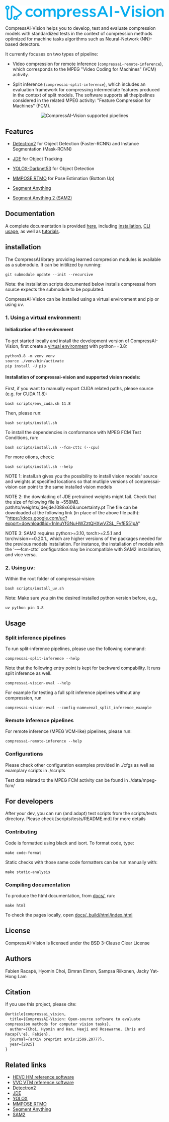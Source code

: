 <p align="center">
  <img src="docs/source/_static/logo.svg" alt="CompressAI-Vision-logo">
</p>

CompressAI-Vision helps you to develop, test and evaluate compression models with standardized tests in the context of compression methods optimized for machine tasks algorithms such as Neural-Network (NN)-based detectors.

It currently focuses on two types of pipeline:

- Video compression for remote inference (`compressai-remote-inference`), which corresponds to the MPEG "Video Coding for Machines" (VCM) activity.

- Split inference (`compressai-split-inference`), which  includes an evaluation framework for compressing intermediate features produced in the context of split models. The software supports all thepipelines considered in the related MPEG  activity: "Feature Compression for Machines" (FCM).

<p align="center">
  <img src="docs/source/media/images/compressai-vision-pipelines.png" alt="CompressAI-Vision supported pipelines">
</p>

## Features

- [Detectron2](https://detectron2.readthedocs.io/en/latest/index.html) for Object Detection (Faster-RCNN) and Instance Segmentation (Mask-RCNN)

- [JDE](https://github.com/Zhongdao/Towards-Realtime-MOT) for Object Tracking

- [YOLOX-Darknet53](https://github.com/Megvii-BaseDetection/YOLOX) for Object Detection

- [MMPOSE RTMO](https://github.com/open-mmlab/mmpose/tree/main/projects/rtmo) for Pose Estimation (Bottom Up)

- [Segment Anything](https://github.com/facebookresearch/segment-anything/tree/main)

- [Segment Anything 2 (SAM2)](https://github.com/facebookresearch/sam2?tab=readme-ov-file)

## Documentation

A complete documentation is provided [here](https://interdigitalinc.github.io/CompressAI-Vision/index.html), including [installation](https://interdigitalinc.github.io/CompressAI-Vision/installation), [CLI usage](https://interdigitalinc.github.io/CompressAI-Vision/cli_usage.html), as well as [tutorials](https://interdigitalinc.github.io/CompressAI-Vision/tutorials).

## installation

The CompressAI library providing learned compresion modules is available as a submodule. It can be initilized by running:
```
git submodule update --init --recursive
```
Note: the installation scripts documented below installs compressai from source expects the submodule to be populated. 

CompressAI-Vision can be installed using a virtual environment and pip or using uv. 

### 1. Using a virtual environment:

#### Initialization of the environment
To get started locally and install the development version of CompressAI-Vision, first create a [virtual environment](https://docs.python.org/3.8/library/venv.html) with python==3.8:

```
python3.8 -m venv venv
source ./venv/bin/activate
pip install -U pip
```

#### Installation of compressai-vision and supported vision models:

First, if you want to manually export CUDA related paths, please source (e.g. for CUDA 11.8):
```
bash scripts/env_cuda.sh 11.8
```
Then, please run:
```
bash scripts/install.sh 
```

To install the dependencies in conformance with MPEG FCM Test Conditions, run:
```
bash scripts/install.sh --fcm-cttc (--cpu)
```


For more otions, check:
```
bash scripts/install.sh --help
```

NOTE 1: install.sh gives you the possibility to install vision models' source and weights at specified locations so that mutliple versions of compressai-vision can point to the same installed vision models

NOTE 2: the downlading of JDE pretrained weights might fail. Check that the size of following file is ~558MB.
path/to/weights/jde/jde.1088x608.uncertainty.pt
The file can be downloaded at the following link (in place of the above file path):
"https://docs.google.com/uc?export=download&id=1nlnuYfGNuHWZztQHXwVZSL_FvfE551pA"

NOTE 3: SAM2 requires python>=3.10, torch>=2.5.1 and torchvision>=0.20.1., which are higher versions of the packages needed for the previous models installation.
For instance, the installation of models with the ‘-—fcm-cttc’ configuration may be incompatible with SAM2 installation, and vice versa.

### 2. Using uv:
Within the root folder of compressai-vision:
```
bash scripts/install_uv.sh
```

Note: Make sure you pin the desired installed python version before, e.g., 
```
uv python pin 3.8
```

## Usage

### Split inference pipelines

To run split-inference pipelines, please use the following command:
```
compressai-split-inference --help
```

Note that the following entry point is kept for backward compability. It runs split inference as well. 
```
compressai-vision-eval --help
```


For example for testing a full split inference pipelines without any compression, run

```
compressai-vision-eval --config-name=eval_split_inference_example
```

### Remote inference pipelines

For remote inference (MPEG VCM-like) pipelines, please run:
```
compressai-remote-inference --help
```

### Configurations

Please check other configuration examples provided in ./cfgs as well as examplary scripts in ./scripts

Test data related to the MPEG FCM activity can be found in ./data/mpeg-fcm/

## For developers

After your dev, you can run (and adapt) test scripts from the scripts/tests directory. Please check [scripts/tests/README.md] for more details

### Contributing

Code is formatted using black and isort. To format code, type:
```
make code-format
```
Static checks with those same code formatters can be run manually with:
```
make static-analysis
```

### Compiling documentation

To produce the html documentation, from [docs/](docs/), run:
```
make html
```
To check the pages locally, open [docs/_build/html/index.html](docs/index.html)

## License

CompressAI-Vision is licensed under the BSD 3-Clause Clear License

## Authors

Fabien Racapé, Hyomin Choi, Eimran Eimon, Sampsa Riikonen, Jacky Yat-Hong Lam

## Citation

If you use this project, please cite:

```
@article{compressai_vision,
  title={CompressAI-Vision: Open-source software to evaluate compression methods for computer vision tasks},
  author={Choi, Hyomin and Han, Heeji and Rosewarne, Chris and Racap{\'e}, Fabien},
  journal={arXiv preprint arXiv:2509.20777},
  year={2025}
}
```

## Related links
 * [HEVC HM reference software](https://hevc.hhi.fraunhofer.de)
 * [VVC VTM reference software](https://vcgit.hhi.fraunhofer.de/jvet/VVCSoftware_VTM)
 * [Detectron2](https://detectron2.readthedocs.io/en/latest/index.html)
 * [JDE](https://github.com/Zhongdao/Towards-Realtime-MOT.git)
 * [YOLOX](https://github.com/Megvii-BaseDetection/YOLOX)
 * [MMPOSE RTMO](https://github.com/open-mmlab/mmpose/tree/main/projects/rtmo)
 * [Segment Anything](https://github.com/facebookresearch/segment-anything/tree/main)
 * [SAM2](https://github.com/facebookresearch/sam2?tab=readme-ov-file)